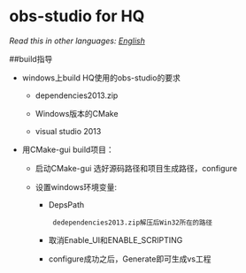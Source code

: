 # obs-studio for HQ

*Read this in other languages: [English](README.en.md)*

##build指导

* windows上build HQ使用的obs-studio的要求
    * dependencies2013.zip
   
    * Windows版本的CMake
   
    * visual studio 2013 
    
* 用CMake-gui build项目：

    * 启动CMake-gui 选好源码路径和项目生成路径，configure
    
    * 设置windows环境变量:
        * DepsPath 

               dedependencies2013.zip解压后Win32所在的路径
        
        * 取消Enable_UI和ENABLE_SCRIPTING
        * configure成功之后，Generate即可生成vs工程
            
              
